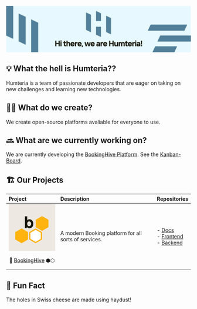 ![Humteria Welcome Banner](https://github.com/Humteria/.github/blob/main/HumteriaBanner.png?raw=true)

## 💡 What the hell is Humteria??
Humteria is a team of passionate developers that are eager on taking on new challenges and learning new technologies.

## 👷🏽 What do we create?
We create open-source platforms avaliable for everyone to use.

## 🔜 What are we currently working on?
We are currently developing the <a href=https://github.com/Humteria/booking-hive/>BookingHive Platform</a>. See the <a href=https://github.com/orgs/Humteria/projects/3/>Kanban-Board</a>.

## 🏗️ Our Projects
| Project | Description | Repositories |
| :--------- | :---------- | :---------- | 
| <a href=https://github.com/Humteria/booking-hive><img src=https://github.com/Humteria/booking-hive/blob/main/img/BookingBackground.png width=150px /></a><br><p align=center>🐝 <a href=https://github.com/Humteria/booking-hive>BookingHive</a> ⬢⬡</p> | A modern Booking platform for all sorts of services. | - [Docs](https://github.com/Humteria/booking-hive/)<br>- [Frontend](https://github.com/Humteria/booking-hive-frontend/)<br>- [Backend](https://github.com/Humteria/booking-hive/) |

## 🧀 Fun Fact
The holes in Swiss cheese are made using haydust!
